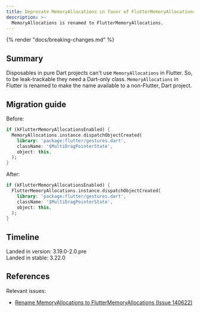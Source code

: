```yaml
---
title: Deprecate MemoryAllocations in favor of FlutterMemoryAllocations
description: >-
  MemoryAllocations is renamed to FlutterMemoryAllocations.
---
```


{% render "docs/breaking-changes.md" %}

## Summary

Disposables in pure Dart projects can't use `MemoryAllocations` in Flutter.
So, to be leak-trackable they need a Dart-only class.
`MemoryAllocations` in Flutter is renamed to make the name
available to a non-Flutter, Dart project.

## Migration guide

Before:

```dart
if (kFlutterMemoryAllocationsEnabled) {
  MemoryAllocations.instance.dispatchObjectCreated(
    library: 'package:flutter/gestures.dart',
    className: '$MultiDragPointerState',
    object: this,
  );
}
```

After:

```dart
if (kFlutterMemoryAllocationsEnabled) {
  FlutterMemoryAllocations.instance.dispatchObjectCreated(
    library: 'package:flutter/gestures.dart',
    className: '$MultiDragPointerState',
    object: this,
  );
}
```

## Timeline

Landed in version: 3.19.0-2.0.pre<br>
Landed in stable: 3.22.0

## References

Relevant issues:

* [Rename MemoryAllocations to FlutterMemoryAllocations (Issue 140622)][]

[Rename MemoryAllocations to FlutterMemoryAllocations (Issue 140622)]: {{site.repo.flutter}}/issues/140622
